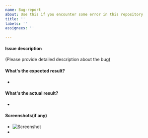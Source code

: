 ```yaml
---
name: Bug-report
about: Use this if you encounter some error in this repository
title: ''
labels: ''
assignees: ''

---
```

#### Issue description
(Please provide detailed description about the bug)

#### What's the expected result?

-


#### What's the actual result?

-


#### Screenshots(if any)

- ![Screenshot]()
-
